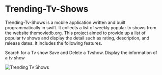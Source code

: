 # Trending-Tv-Shows
Trending-Tv-Shows is a mobile application written and built programmatically in swift. It collects a list of weekly popular tv shows from the website themoviedb.org. This project aimed to provide up a list of popular tv shows and display the detail such as rating, description, and release dates. It includes the following features. 

Search for a Tv show 
Save and Delete a Tvshow.
Display the information of a tv show

![Trending Tv Shows](https://user-images.githubusercontent.com/55071531/106402316-f052e080-63f6-11eb-977b-538520bb1d3e.gif)
